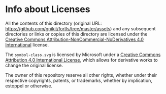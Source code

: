 # Info about Licenses

All the contents of this directory (original URL: <https://github.com/gnikit/fortls/tree/master/assets>) and any subsequent directories or links or copies of this directory
are licensed under the
[Creative Commons Attribution-NonCommercial-NoDerivatives 4.0 International](https://creativecommons.org/licenses/by-nc-nd/4.0/) license.

The `symbol-class.svg` is licensed by Microsoft under a [Creative Commons Attribution 4.0 International License](https://creativecommons.org/licenses/by/4.0/legalcode),
which allows for derivative works to change the original license.

The owner of this repository reserve all other rights, whether under their respective copyrights, patents, or trademarks, whether by implication, estoppel or otherwise.
